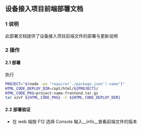 <!--
 * @Author: zhangfengfei
 * @Date: 2021-06-28 17:05:42
 * @LastEditTime: 2021-12-07 11:15:10
 * @LastEditors: zhangfengfei
-->
## 设备接入项目前端部署文档

### 1 说明

此部署文档提供了设备接入项目前端文件的部署与更新说明

### 2 操作

#### 2.1 部署

执行

```sh
PROJECT="$(node -pe "require('./package.json').name")"
HTML_CODE_DEPLOY_DIR=/opt/html/${PROJECT}/
HTML_CODE_PKG=project-name-frontend.tar.gz
tar xzvf ${HTML_CODE_PKG} -C ${HTML_CODE_DEPLOY_DIR}
```

#### 2.2 部署验证

- 在 web 端按 F12 选择 Console 输入\_\_info\_\_查看前端文件的版本
